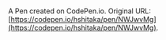 # 

A Pen created on CodePen.io. Original URL: [https://codepen.io/hshitaka/pen/NWJwvMg](https://codepen.io/hshitaka/pen/NWJwvMg).

